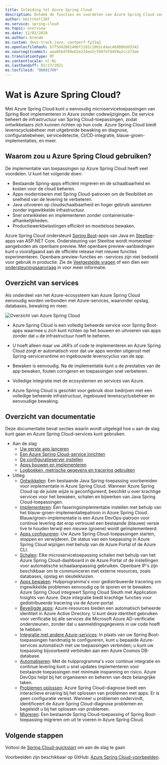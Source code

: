 ```yaml
---
title: Inleiding tot Azure Spring Cloud
description: Ontdek de functies en voordelen van Azure Spring Cloud voor het implementeren en beheren van Java Spring-toepassingen in Azure.
author: bmitchell287
ms.service: spring-cloud
ms.topic: overview
ms.date: 12/02/2020
ms.author: brendm
ms.custom: devx-track-java, contperf-fy21q2
ms.openlocfilehash: b7f5d4206140bf2101c10b1cd4ac46d80bdd3342
ms.sourcegitcommit: aaa65bd769eb2e234e42cfb07d7d459a2cc273ab
ms.translationtype: MT
ms.contentlocale: nl-NL
ms.lasthandoff: 01/27/2021
ms.locfileid: "98881700"
---
```

# <a name="what-is-azure-spring-cloud"></a>Wat is Azure Spring Cloud?

Met Azure Spring Cloud kunt u eenvoudig microservicetoepassingen van Spring Boot implementeren in Azure zonder codewijzigingen.  De service beheert de infrastructuur van Spring Cloud-toepassingen, zodat ontwikkelaars zich kunnen richten op hun code.  Azure Spring Cloud biedt levenscyclusbeheer met uitgebreide bewaking en diagnose, configuratiebeheer, servicedetectie, CI/CD-integratie, blauw-groen-implementaties, en meer.

## <a name="why-use-azure-spring-cloud"></a>Waarom zou u Azure Spring Cloud gebruiken?

De implementatie van toepassingen op Azure Spring Cloud heeft veel voordelen.  U kunt het volgende doen:
* Bestaande Spring-apps efficiënt migreren en de schaalbaarheid en kosten voor de cloud beheren.
* Apps moderniseren met Spring Cloud-patronen om de flexibiliteit en snelheid van de levering te verbeteren.
* Java uitvoeren op cloudschaalbaarheid en hoger gebruik aansturen zonder ingewikkelde infrastructuur.
* Snel ontwikkelen en implementeren zonder containerisatie-afhankelijkheden.
* Productiewerkbelastingen efficiënt en moeiteloos bewaken.

Azure Spring Cloud ondersteunt [Spring Boot](https://spring.io/projects/spring-boot)-apps van Java en [Steeltoe](https://steeltoe.io/)-apps van ASP.NET Core. Ondersteuning van Steeltoe wordt momenteel aangeboden als openbare preview. Met openbare preview-aanbiedingen kunt u voorafgaand aan de officiële release met nieuwe functies experimenteren. Openbare preview-functies en -services zijn niet bedoeld voor gebruik in productie. Zie de [Veelgestelde vragen](https://azure.microsoft.com/support/faq/) of een dien een [ondersteuningsaanvraag](../azure-portal/supportability/how-to-create-azure-support-request.md) in voor meer informatie.

## <a name="service-overview"></a>Overzicht van services

Als onderdeel van het Azure-ecosysteem kan Azure Spring Cloud eenvoudig worden verbonden met Azure-services, waaronder opslag, databases, bewaking en meer.  

  ![Overzicht van Azure Spring Cloud](media/spring-cloud-principles/azure-spring-cloud-overview.png)

* Azure Spring Cloud is een volledig beheerde service voor Spring Boot-apps waarmee u zich kunt richten op het bouwen en uitvoeren van apps zonder dat u de infrastructuur hoeft te beheren.

* U hoeft alleen maar uw JAR’s of code te implementeren en Azure Spring Cloud zorgt er automatisch voor dat uw apps worden uitgerust met Spring-serviceruntime en ingebouwde levenscyclus van de app.

* Bewaken is eenvoudig. Na de implementatie kunt u de prestaties van de app bewaken, fouten corrigeren en toepassingen snel verbeteren. 

* Volledige integratie met de ecosystemen en services van Azure.

* Azure Spring Cloud is geschikt voor gebruik door bedrijven met een volledige beheerde infrastructuur, ingebouwd levenscyclusbeheer en eenvoudige bewaking.

## <a name="documentation-overview"></a>Overzicht van documentatie
Deze documentatie bevat secties waarin wordt uitgelegd hoe u aan de slag kunt gaan en Azure Spring Cloud-services kunt gebruiken.

* Aan de slag
    * [Uw eerste app lanceren](spring-cloud-quickstart.md)
    * [Een Azure Spring Cloud-service inrichten](spring-cloud-quickstart-provision-service-instance.md)
    * [De configuratieserver instellen]()
    * [Apps bouwen en implementeren](spring-cloud-quickstart-deploy-apps.md)
    * [Logboeken, metrische gegevens en tracering gebruiken](spring-cloud-quickstart-logs-metrics-tracing.md)
* Uitleg
    * [Ontwikkelen](spring-cloud-tutorial-prepare-app-deployment.md): Een bestaande Java Spring-toepassing voorbereiden voor implementatie in Azure Spring Cloud. Wanneer Azure Spring Cloud op de juiste wijze is geconfigureerd, beschikt u over krachtige services voor het bewaken, schalen en bijwerken van Java Spring Cloud-toepassingen.
    * [Implementeren](spring-cloud-howto-staging-environment.md): Een faseringsimplementatie instellen met behulp van het blauw-groen-implementatiepatroon in Azure Spring Cloud. Blauw/groen-implementatie is een Azure DevOps-patroon voor continue levering dat erop vertrouwt een bestaande (blauwe) versie live te houden terwijl een nieuwe (groene) wordt geïmplementeerd.
    * [Apps configureren](spring-cloud-howto-start-stop-delete.md):  Uw Azure Spring Cloud-toepassingen starten, stoppen en verwijderen. De status van een toepassing in Azure Spring Cloud wijzigen met behulp van de Azure Portal of de Azure CLI.
    * [Schalen](spring-cloud-tutorial-scale-manual.md): Elke microservicetoepassing schalen met behulp van het Azure Spring Cloud-dashboard in de Azure Portal of de instellingen voor automatische schaalaanpassing gebruiken. Openbare IP's zijn beschikbaar om te communiceren met externe resources, zoals databases, opslag en sleutelkluizen.
    * [Apps bewaken](spring-cloud-tutorial-distributed-tracing.md): Hulpprogramma's voor gedistribueerde tracering om ingewikkelde problemen eenvoudig op te sporen en te bewaken. Azure Spring Cloud integreert Spring Cloud Sleuth met Application Insights van Azure. Deze integratie biedt krachtige functies voor gedistribueerde tracering via de Azure-portal.
    * [Beveiligde apps](spring-cloud-howto-enable-system-assigned-managed-identity.md): Azure-resources bieden een automatisch beheerde identiteit in Azure Active Directory. U kunt deze identiteit gebruiken voor verificatie bij alle services die Microsoft Azure AD-verificatie ondersteunen, zonder dat u aanmeldingsgegevens in uw code hoeft te hebben.
    * [Integratie met andere Azure-services](spring-cloud-tutorial-bind-cosmos.md): In plaats van uw Spring Boot-toepassingen handmatig te configureren, kunt u bepaalde Azure-services automatisch met uw toepassingen verbinden; u kunt uw toepassing bijvoorbeeld verbinden aan een Azure Cosmos DB-database.
    * [Automatiseren](spring-cloud-howto-cicd.md): Met de hulpprogramma's voor continue integratie en continue levering kunt u snel updates implementeren voor bestaande toepassingen met minimale inspanning en risico. Azure DevOps helpt bij het organiseren en beheren van deze belangrijke taken. 
    * [Problemen oplossen](spring-cloud-howto-self-diagnose-solve.md): Azure Spring Cloud-diagnose biedt een interactieve ervaring bij het oplossen van problemen met apps. Er is geen configuratie vereist. Wanneer u problemen ondervindt, identificeert de Azure Spring Cloud-diagnose problemen en begeleidt u bij het oplossen van problemen.
    * [Migreren](/azure/developer/java/migration/migrate-spring-boot-to-azure-spring-cloud): Een bestaande Spring Cloud-toepassing of Spring Boot-toepassing migreren om uit te voeren in Azure Spring Cloud.

## <a name="next-steps"></a>Volgende stappen

Voltooi de [Spring Cloud-quickstart](spring-cloud-quickstart.md) om aan de slag te gaan

Voorbeelden zijn beschikbaar op GitHub: [Azure Spring Cloud-voorbeelden](https://github.com/Azure-Samples/Azure-Spring-Cloud-Samples/tree/master/).